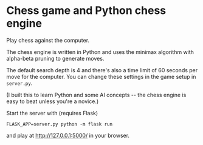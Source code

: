 # Chess game and Python chess engine
Play chess against the computer.

The chess engine is written in Python and uses the minimax algorithm with
alpha-beta pruning to generate moves.

The default search depth is 4 and there's also a time limit of 60 seconds per
move for the computer. You can change these settings in the game setup in
`server.py`.

(I built this to learn Python and some AI concepts -- the chess engine is easy
to beat unless you're a novice.)

Start the server with (requires Flask)

    FLASK_APP=server.py python -m flask run

and play at http://127.0.0.1:5000/ in your browser.


